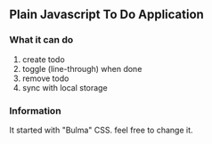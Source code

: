 ## Plain Javascript To Do Application

### What it can do
1. create todo
2. toggle (line-through) when done
3. remove todo
4. sync with local storage

### Information
It started with "Bulma" CSS. feel free to change it.
